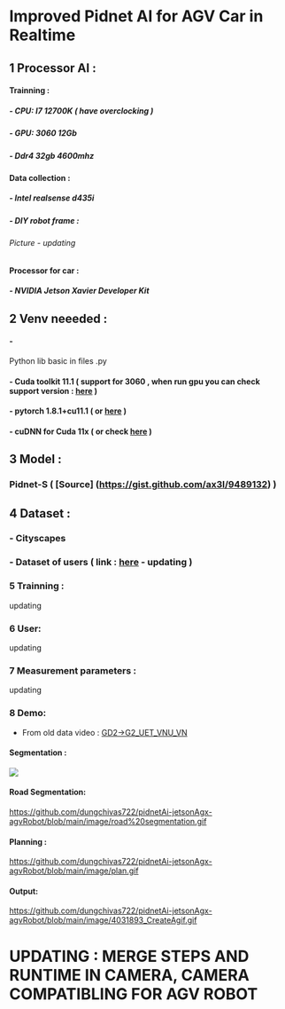 # Improved Pidnet AI for AGV Car in Realtime 
## 1 Processor AI :
#### Trainning :
##### - CPU: I7 12700K ( have overclocking )
##### - GPU: 3060 12Gb
##### - Ddr4 32gb 4600mhz
#### Data collection :
##### - Intel realsense d435i
##### - DIY robot frame :
###### Picture - updating
#### Processor for car :
##### - NVIDIA Jetson Xavier Developer Kit
## 2 Venv neeeded :
#### - 
Python lib basic in files .py
#### - Cuda toolkit 11.1 ( support for 3060 , when run gpu you can check support version : [here](https://developer.nvidia.com/cuda-gpus) )
#### - pytorch 1.8.1+cu11.1 ( or [here](https://pytorch.org/get-started/previous-versions/) )
#### - cuDNN for Cuda 11x ( or check [here](https://gist.github.com/ax3l/9489132) )
## 3 Model :
### Pidnet-S ( [Source] (https://gist.github.com/ax3l/9489132) )
## 4 Dataset :
### - Cityscapes
### - Dataset of users ( link : [here](eror2) - updating )
### 5 Trainning :
updating
### 6 User:
updating
### 7 Measurement parameters :
updating
### 8 Demo:
- From old data video : [GD2->G2_UET_VNU_VN](https://www.youtube.com/watch?v=FAlXWG1bBJQ)
#### Segmentation :
![](https://github.com/dungchivas722/pidnetAi-jetsonAgx-agvRobot/blob/main/image/segment.gif)
#### Road Segmentation:
https://github.com/dungchivas722/pidnetAi-jetsonAgx-agvRobot/blob/main/image/road%20segmentation.gif
#### Planning :
https://github.com/dungchivas722/pidnetAi-jetsonAgx-agvRobot/blob/main/image/plan.gif
#### Output:
https://github.com/dungchivas722/pidnetAi-jetsonAgx-agvRobot/blob/main/image/4031893_CreateAgif.gif
# UPDATING :  MERGE STEPS AND RUNTIME IN CAMERA, CAMERA COMPATIBLING FOR AGV ROBOT
